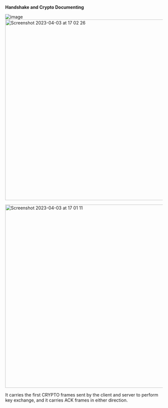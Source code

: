 **Handshake and Crypto Documenting**


![image](https://user-images.githubusercontent.com/84244797/229498511-c5d801f4-8272-4fdc-ad74-d4370ced8e62.png)     
<img width="579" alt="Screenshot 2023-04-03 at 17 02 26" src="https://user-images.githubusercontent.com/84244797/229532849-8951309d-00e2-4b89-ad1d-9183903dce85.png">


<img width="587" alt="Screenshot 2023-04-03 at 17 01 11" src="https://user-images.githubusercontent.com/84244797/229532549-912d9706-281f-4908-a9d2-ed1b63b37817.png">

It carries the first CRYPTO frames sent by the client and server to
perform key exchange, and it carries ACK frames in either direction.
